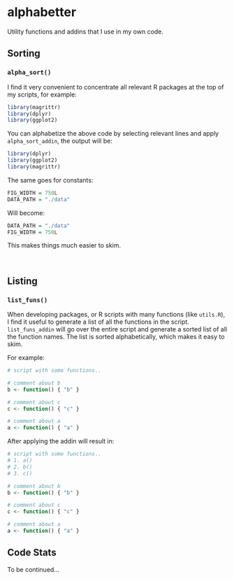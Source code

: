 # alphabetter

Utility functions and addins that I use in my own code.

## Sorting

### `alpha_sort()`

I find it very convenient to concentrate all relevant R packages at the top of my scripts, for example:

``` r
library(magrittr)
library(dplyr)
library(ggplot2)
```

You can alphabetize the above code by selecting relevant lines and apply `alpha_sort_addin`, the output will be:

```r
library(dplyr)
library(ggplot2)
library(magrittr)
```

The same goes for constants:

```r
FIG_WIDTH = 750L
DATA_PATH = "./data"
```

Will become:

``` r
DATA_PATH = "./data"
FIG_WIDTH = 750L
```

This makes things much easier to skim.

<br>


## Listing

### `list_funs()`

When developing packages, or R scripts with many functions (like `utils.R`), I find it useful to generate a list of all the functions in the script.  
`list_funs_addin` will go over the entire script and generate a sorted list of all the function names. The list is sorted alphabetically, which makes it easy to skim.

For example:

```r
# script with some functions..

# comment about b
b <- function() { "b" }

# comment about c
c <- function() { "c" }

# comment about a
a <- function() { "a" }
```

After applying the addin will result in:

```r
# script with some functions..
# 1. a()
# 2. b()
# 3. c()

# comment about b
b <- function() { "b" }

# comment about c
c <- function() { "c" }

# comment about a
a <- function() { "a" }
```

## Code Stats

To be continued...
